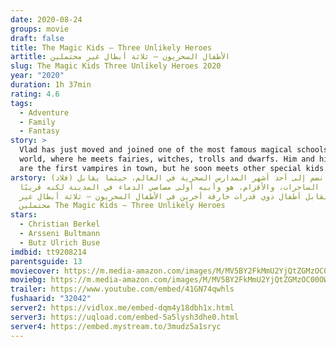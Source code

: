 ```yaml
---
date: 2020-08-24
groups: movie
draft: false
title: The Magic Kids – Three Unlikely Heroes
artitle: الأطفال السحريون – ثلاثة أبطال غير محتملين
slug: The Magic Kids Three Unlikely Heroes 2020
year: "2020"
duration: 1h 37min
rating: 4.6
tags:
  - Adventure
  - Family
  - Fantasy
story: >
  Vlad has just moved and joined one of the most famous magical schools in the
  world, where he meets fairies, witches, trolls and dwarfs. Him and his father
  are the first vampires in town, but he soon meets other special kids.
arstory: (فلاد) انتقل وانضم إلى أحد أشهر المدارس السحرية في العالم، حيثما يقابل
  الجنيات، الساحرات، والأقزام. هو وأبيه أولى مصاصي الدماء في المدينة لكنه قريبًا
  يقابل أطفال ذوي قدرات خارقة أخرين في الأطفال السحريون – ثلاثة أبطال غير
  محتملين The Magic Kids – Three Unlikely Heroes
stars:
  - Christian Berkel
  - Arsseni Bultmann
  - Butz Ulrich Buse
imdbid: tt9208214
parentsguide: 13
moviecover: https://m.media-amazon.com/images/M/MV5BY2FkMmU2YjQtZGMzOC00OWZlLTlkNmEtNWVmMmJiMjU1MTA5XkEyXkFqcGdeQXVyODc0OTEyNDU@._V1_UX509_.jpg
moviebg: https://m.media-amazon.com/images/M/MV5BY2FkMmU2YjQtZGMzOC00OWZlLTlkNmEtNWVmMmJiMjU1MTA5XkEyXkFqcGdeQXVyODc0OTEyNDU@._V1_UX509_.jpg
trailer: https://www.youtube.com/embed/41GN74qwhls
fushaarid: "32042"
server2: https://vidlox.me/embed-dqm4y18dbh1x.html
server3: https://uqload.com/embed-5a5lysh3dhe0.html
server4: https://embed.mystream.to/3mudz5a1sryc
---
```

